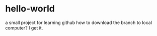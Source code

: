 # hello-world
a small project for learning github
how to download the branch to local computer?
I get it.
